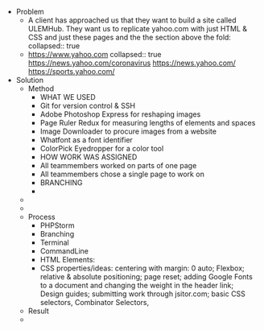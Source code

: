 - Problem
	- A client has approached us that they want to build a site called ULEMHub. They want us to replicate yahoo.com with just HTML & CSS and just these pages and the the section above the fold:  
	  collapsed:: true
	- https://www.yahoo.com
	  collapsed:: true
	  https://news.yahoo.com/coronavirus
	  https://news.yahoo.com/
	  https://sports.yahoo.com/
- Solution
	- Method
		- WHAT WE USED
		- Git for version control & SSH
		- Adobe Photoshop Express for reshaping images
		- Page Ruler Redux for measuring lengths of elements and spaces
		- Image Downloader to procure images from a website
		- Whatfont as a font identifier
		- ColorPick Eyedropper for a color tool
		- HOW WORK WAS ASSIGNED
		- All teammembers worked on parts of one page
		- All teammembers chose a single page to work on
		- BRANCHING
		-
	-
	-
	- Process
		- PHPStorm
		- Branching
		- Terminal
		- CommandLine
		- HTML Elements:
		- CSS properties/ideas: centering with margin: 0 auto; Flexbox; relative & absolute positioning; page reset; adding Google Fonts to a document and changing the weight in the header link; Design guides; submitting work through jsitor.com; basic CSS selectors, Combinator Selectors,
	- Result
	-